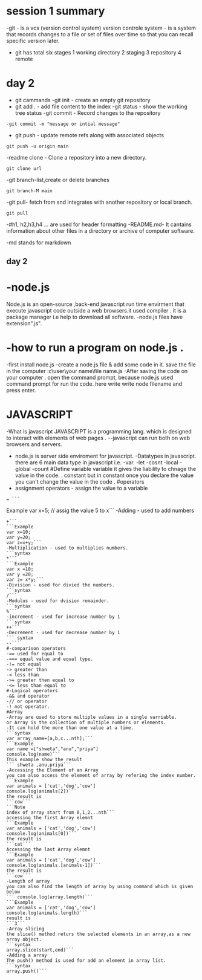 # session 1  summary
-git - is a vcs (version control system)
version controle system - is a system that records changes to a file or 
set of files over time so that you can recall specific version later.
- git has total six stages
1 working directory
2 staging
3 repository
4 remote
# day 2 
- git cammands
-git init - create an empty git repository
- git add . - add file content to the index
-git status - show the working tree status
-git commit - Record changes to tha repository
 ```syntax 
 -git commit -m	"message or intial message"
 ``` 
 - git push - update remote refs along with associated objects
  ```syntax 
 git push -u origin main
 ```
-readme clone - Clone a repository into a new directory.
```syntax
git clone url
```
-git branch-list,create or delete branches
``` syntax
git branch-M main
```
-git pull- fetch from snd integrates with another repository or local branch.
```syntax
git pull
```
-#h1, h2,h3,h4 ... are used for header formatting
 -README.md- It cantains information about other files in a directory or archive of computer software.

 -md stands for markdown
 
## day 2 
 # -node.js
 Node.js is an open-source ,back-end javascript run time envirment that execute
 javascript code outside a web browsers.it used compiler .
 it is a package manager  i.e help to download all software.
 -node.js files have extension".js".
 # -how to run a program on node.js .
 -first install node.js
 -create a node.js file & add some code in it.
 save the file in the computer :c\user\your name\file name.js
 -After saving the code on your computer . open the command prompt,
 because node.js used command prompt for run the code.
 here write write node filename and press enter.
 # JAVASCRIPT
 -What is javascript
 JAVASCRIPT is a programming lang. which is designed to interact with elements of web pages .
 --javascript can run both on web browsers and servers.
- node.js is server side enviroment for javascript.
 -Datatypes in javascript.
 there are 6 main data type in javascript i.e.
-var. 
-let
-cosnt
-local
-global
-count 
 #Define variable
 variable it gives the liability to chnage the value in the code. .
 constant but in constant once you declare the value you can't change the value in the code .
 #operators 
 - assignment operators - assign the value to a variable
 ```syntax
 = ```
 ```
Example
var x=5; // assig the value 5 to x```
-Adding - used to add numbers
```syntax
+```
```Example
var x=10;
var y=20;
var z=x+y;```
-Multiplication - used to multiplies numbers.
```syntax
*```
```Example
var x =10;
var y =20;
var z= x*y;```
-Division - used for divied the numbers.
```syntax 
/```
-Modulus - used for dvision remainder.
```syntax
%```
-increment - used for increase number by 1
```syntax
++```
-Decrement - used for decrease number by 1
``` syntax	
--```
#-comparison operators
-== used for equal to 
-=== equal value and equal type.
-!= not equal 
-> greater than
-< less than
->= greater then equal to
-<= less than equal to
#-Logical operators
-&& and operator
-// or operator
-! not operator.
#Array
-Array are used to store multiple values in a single varriable.
or Array is the collection of multiple numbers or elements.
-It can hold the more than one value at a time.
```syntax
var array_name=[a,b,c...nth];```
```Example
var name =["shweta","anu","priya"]
console.log(name)```
This example show the result 
``` shweta ,anu,priya```
-Accessing the Element of an Array
you can also access the element of array by refering the index number.
```Example
var animals = ['cat','dog','cow']
console.log(animals[2])```
the result is 
```cow```
```Note 
index of array start from 0,1,2...nth```
accessing the first Array elemnt
```Example
var animals = ['cat','dog','cow']
console.log(animals[0])```
the result is 
```cat```
Accessing the last Array elemnt
```Example
var animals = ['cat','dog','cow']
console.log(animals.[animals-1])```
the result is 
```cow```
-Length of array
you can also find the length of array by using command which is given below
``` console.log(array.length)```
```Example
var animals = ['cat','dog','cow']
console.log(animals.length)```
result is 
```3```
-Array slicing
the slice() method returs the selected elements in an array,as a new array object.
```syntax
array.slice(start,end)```
-Adding a array
The push() method is used for add an element in array list.
```syntax
array.push()```




 
 
 
 
 
 
 
 
 
 
 
 
 
 
 
 
 
 
 
 
 
 